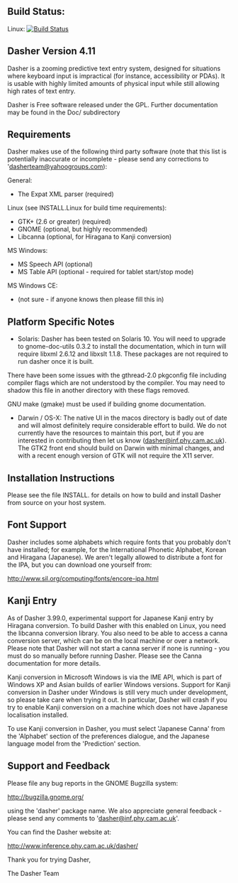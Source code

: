 ## Build Status:
Linux:
[![Build Status](https://travis-ci.org/dasher-project/dasher.svg?branch=master)](https://travis-ci.org/dasher-project/dasher)

## Dasher Version 4.11

Dasher is a zooming predictive text entry system, designed for situations
where keyboard input is impractical (for instance, accessibility or PDAs). It
is usable with highly limited amounts of physical input while still allowing
high rates of text entry.

Dasher is Free software released under the GPL. Further documentation
may be found in the Doc/ subdirectory

## Requirements

Dasher makes use of the following third party software (note that this
list is potentially inaccurate or incomplete - please send any
corrections to 'dasherteam@yahoogroups.com):

General:

* The Expat XML parser (required)

Linux (see INSTALL.Linux for build time requirements):

* GTK+ (2.6 or greater) (required)
* GNOME (optional, but highly recommended)
* Libcanna (optional, for Hiragana to Kanji conversion)

MS Windows:

* MS Speech API (optional)
* MS Table API (optional - required for tablet start/stop mode)

MS Windows CE:

* (not sure - if anyone knows then please fill this in)

## Platform Specific Notes

* Solaris: Dasher has been tested on Solaris 10. You will need to
  upgrade to gnome-doc-utils 0.3.2 to install the documentation, which
  in turn will require libxml 2.6.12 and libxslt 1.1.8. These packages
  are not required to run dasher once it is built.

There have been some issues with the gthread-2.0 pkgconfig file
including compiler flags which are not understood by the compiler. You
may need to shadow this file in another directory with these flags
removed.

GNU make (gmake) must be used if building gnome documentation.

* Darwin / OS-X: The native UI in the macos directory is badly out of
  date and will almost definitely require considerable effort to
  build. We do not currently have the resources to maintain this port,
  but if you are interested in contributing then let us know
  (dasher@inf.phy.cam.ac.uk). The GTK2 front end should build on Darwin
  with minimal changes, and with a recent enough version of GTK will not
  require the X11 server.

## Installation Instructions

Please see the file INSTALL.<platform> for details on how to build and
install Dasher from source on your host system.

## Font Support

Dasher includes some alphabets which require fonts that you probably don't
have installed; for example, for the International Phonetic Alphabet, Korean
and Hiragana (Japanese). We aren't legally allowed to distribute a font for
the IPA, but you can download one yourself from:

http://www.sil.org/computing/fonts/encore-ipa.html

## Kanji Entry

As of Dasher 3.99.0, experimental support for Japanese Kanji entry
by Hiragana conversion. To build Dasher with this enabled on Linux,
you need the libcanna conversion library. You also need to be able to
access a canna conversion server, which can be on the local machine or
over a network. Please note that Dasher will not start a canna server
if none is running - you must do so manually before running Dasher.
Please see the Canna documentation for more details.

Kanji conversion in Microsoft Windows is via the IME API, which is
part of Windows XP and Asian builds of earlier Windows
versions. Support for Kanji conversion in Dasher under Windows is
still very much under development, so please take care when trying
it out. In particular, Dasher will crash if you try to enable Kanji
conversion on a machine which does not have Japanese localisation
installed.

To use Kanji conversion in Dasher, you must select 'Japanese Canna'
from the 'Alphabet' section of the preferences dialogue, and the
Japanese language model from the 'Prediction' section.

## Support and Feedback

Please file any bug reports in the GNOME Bugzilla system:

http://bugzilla.gnome.org/

using the 'dasher' package name. We also appreciate general feedback -
please send any comments to 'dasher@inf.phy.cam.ac.uk'.

You can find the Dasher website at:

http://www.inference.phy.cam.ac.uk/dasher/

Thank you for trying Dasher,

The Dasher Team
